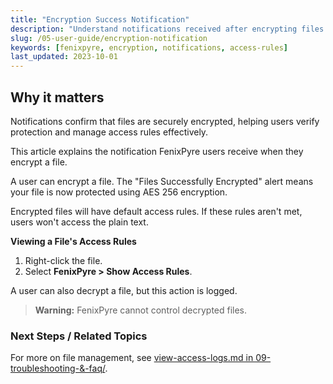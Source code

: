 ```yaml
---
title: "Encryption Success Notification"
description: "Understand notifications received after encrypting files with FenixPyre."
slug: /05-user-guide/encryption-notification
keywords: [fenixpyre, encryption, notifications, access-rules]
last_updated: 2023-10-01
---
```


## Why it matters
Notifications confirm that files are securely encrypted, helping users verify protection and manage access rules effectively.

This article explains the notification FenixPyre users receive when they encrypt a file.

A user can encrypt a file. The "Files Successfully Encrypted" alert means your file is now protected using AES 256 encryption.

<!-- IMG: ./media/05-user-guide/encryption-success.png | Alt: Screenshot of the encryption success notification -->

Encrypted files will have default access rules. If these rules aren't met, users won't access the plain text.

**Viewing a File's Access Rules**
1. Right-click the file.
2. Select **FenixPyre > Show Access Rules**.

A user can also decrypt a file, but this action is logged.

> **Warning:** FenixPyre cannot control decrypted files.

### Next Steps / Related Topics
For more on file management, see [view-access-logs.md in 09-troubleshooting-&-faq/](../09-troubleshooting-&-faq/view-access-logs.md).
